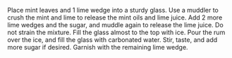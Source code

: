 Place mint leaves and 1 lime wedge into a sturdy glass. Use a muddler to crush the mint and lime to release the mint oils and lime juice. Add 2 more lime wedges and the sugar, and muddle again to release the lime juice. Do not strain the mixture. Fill the glass almost to the top with ice. Pour the rum over the ice, and fill the glass with carbonated water. Stir, taste, and add more sugar if desired. Garnish with the remaining lime wedge.